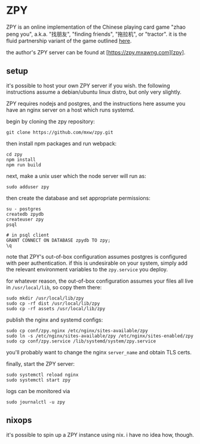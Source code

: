 ZPY
===

ZPY is an online implementation of the Chinese playing card game "zhao peng
you", a.k.a. "找朋友", "finding friends", "拖拉机", or "tractor".  it is the
fluid partnership variant of the game outlined [here][wk].

the author's ZPY server can be found at [https://zpy.mxawng.com][zpy].

setup
-----

it's possible to host your own ZPY server if you wish.  the following
instructions assume a debian/ubuntu linux distro, but only very slightly.

ZPY requires nodejs and postgres, and the instructions here assume you have an
nginx server on a host which runs systemd.

begin by cloning the zpy repository:

    git clone https://github.com/mxw/zpy.git

then install npm packages and run webpack:

    cd zpy
    npm install
    npm run build

next, make a unix user which the node server will run as:

    sudo adduser zpy

then create the database and set appropriate permissions:

    su - postgres
    createdb zpydb
    createuser zpy
    psql

    # in psql client
    GRANT CONNECT ON DATABASE zpydb TO zpy;
    \q

note that ZPY's out-of-box configuration assumes postgres is configured with
peer authentication.  if this is undesirable on your system, simply add the
relevant environment variables to the `zpy.service` you deploy.

for whatever reason, the out-of-box configuration assumes your files all live
in `/usr/local/lib`, so copy them there:

    sudo mkdir /usr/local/lib/zpy
    sudo cp -rf dist /usr/local/lib/zpy
    sudo cp -rf assets /usr/local/lib/zpy

publish the nginx and systemd configs:

    sudo cp conf/zpy.nginx /etc/nginx/sites-available/zpy
    sudo ln -s /etc/nginx/sites-available/zpy /etc/nginx/sites-enabled/zpy
    sudo cp conf/zpy.service /lib/systemd/system/zpy.service

you'll probably want to change the nginx `server_name` and obtain TLS certs.

finally, start the ZPY server:

    sudo systemctl reload nginx
    sudo systemctl start zpy

logs can be monitored via

    sudo journalctl -u zpy

nixops
------

it's possible to spin up a ZPY instance using nix.  i have no idea how, though.


[wk]: https://en.wikipedia.org/wiki/Sheng_ji
[zpy]: https://zpy.mxawng.com
